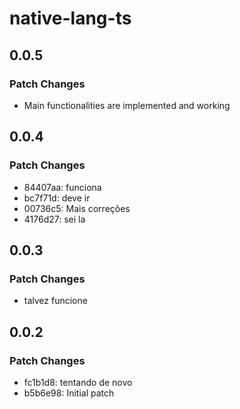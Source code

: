 # native-lang-ts

## 0.0.5

### Patch Changes

- Main functionalities are implemented and working

## 0.0.4

### Patch Changes

- 84407aa: funciona
- bc7f71d: deve ir
- 00736c5: Mais correções
- 4176d27: sei la

## 0.0.3

### Patch Changes

- talvez funcione

## 0.0.2

### Patch Changes

- fc1b1d8: tentando de novo
- b5b6e98: Initial patch

